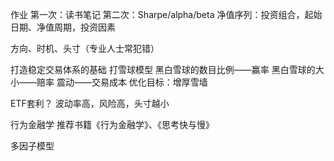 作业
第一次：读书笔记
第二次：Sharpe/alpha/beta
净值序列：投资组合，起始日期、净值周期，投资因素

方向、时机、头寸（专业人士常犯错）

打造稳定交易体系的基础
打雪球模型
黑白雪球的数目比例——赢率
黑白雪球的大小——赔率
震动——交易成本
优化目标：增厚雪墙

ETF套利？
波动率高，风险高，头寸越小

行为金融学
推荐书籍《行为金融学》、《思考快与慢》

多因子模型
